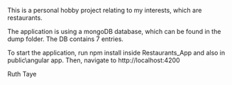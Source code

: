 This is a personal hobby project relating to my interests, which are restaurants.

The application is using a mongoDB database, which can be found in the dump folder. The DB contains 7 entries.

To start the application, run npm install inside Restaurants_App and also in public\angular app. Then, navigate to http://localhost:4200

Ruth Taye
